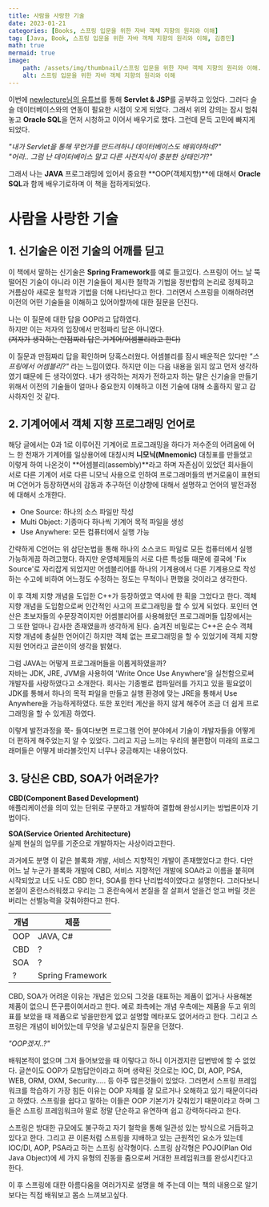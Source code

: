```yaml
---
title: 사람을 사랑한 기술
date: 2023-01-21
categories: [Books, 스프링 입문을 위한 자바 객체 지향의 원리와 이해]
tag: [Java, Book, 스프링 입문을 위한 자바 객체 지향의 원리와 이해, 김종민]
math: true
mermaid: true
image: 
    path: /assets/img/thumbnail/스프링 입문을 위한 자바 객체 지향의 원리와 이해.png
    alt: 스프링 입문을 위한 자바 객체 지향의 원리와 이해
---
```


이번에 [newlecture님의 유튜브](https://www.youtube.com/@newlec1)를 통해 **Servlet & JSP**를 공부하고 있었다.
그러다 슬슬 데이터베이스와의 연동이 필요한 시점이 오게 되었다.
그래서 위의 강의는 잠시 멈춰놓고 **Oracle SQL**을 먼저 시청하고 이어서 배우기로 했다.
그런데 문득 고민에 빠지게 되었다.

*"내가 Servlet을 통해 무언가를 만드려하니 데이터베이스도 배워야하네?"*  
*"어라.. 그럼 난 데이터베이스 말고 다른 사전지식이 충분한 상태인가?"*

그래서 나는 **JAVA** 프로그래밍에 있어서 중요한 **OOP(객체지향)**에 대해서 **Oracle SQL**과 함께 배우기로하며 이 책을 접하게되었다.

# 사람을 사랑한 기술
## 1. 신기술은 이전 기술의 어깨를 딛고
이 책에서 말하는 신기술은 **Spring Framework**를 예로 들고있다.
스프링이 어느 날 뚝 떨어진 기술이 아니라 이전 기술들이 제시한 철학과 기법을 정반합의 논리로 정제하고 거름삼아 새로운 철학과 기법을 더해 나타난다고 한다.
그러면서 스프링을 이해하려면 이전의 어떤 기술들을 이해하고 있어야할까에 대한 질문을 던진다.

나는 이 질문에 대한 답을 OOP라고 답하였다.  
하지만 이는 저자의 입장에서 만점짜리 답은 아니였다.  
~~(저자가 생각하는 만점짜리 답은 기계어/어셈블리라고 한다)~~

이 질문과 만점짜리 답을 확인하며 당혹스러웠다.
어셈블리를 잠시 배운적은 있다만 *"스프링에서 어셈블리?"* 라는 느낌이였다.
하지만 이는 다음 내용을 읽지 않고 먼저 생각하였기 떄문에 든 생각이였다.
내가 생각하는 저자가 전하고자 하는 말은 신기술을 만들기 위해서 이전의 기술들이 얼마나 중요한지 이해하고 이전 기술에 대해 소홀하지 말고 감사하자인 것 같다.

## 2. 기계어에서 객체 지향 프로그래밍 언어로
해당 글에서는 0과 1로 이루어진 기계어로 프로그래밍을 하다가 저수준의 어려움에 어느 한 천재가 기계어를 일상용어에 대칭시켜 **니모닉(Mnemonic)** 대칭표를 만들었고
이렇게 하여 나온것이 **어셈블리(assembly)**라고 하며 자존심이 있었던 회사들이 서로 다른 기계어 서로 다른 니모닉 사용으로 인하여 프로그래머들의 번거로움이 표현되며 
C언어가 등장하면서의 감동과 추구하던 이상향에 대해서 설명하고 언어의 발전과정에 대해서 소개한다.

* One Source: 하나의 소스 파일만 작성
* Multi Object: 기종마다 하나씩 기계어 목적 파일을 생성
* Use Anywhere: 모든 컴퓨터에서 실행 가능

간략하게 C언어는 위 삼단논법을 통해 하나의 소스코드 파일로 모든 컴퓨터에서 실행 가능하게끔 하려고했다.
하지만 운영체제들의 서로 다른 특성들 때문에 결국에 'Fix Source'로 자리잡게 되었지만 어셈블리어를 하나의 기계용에서 다른 기계용으로 작성하는 
수고에 비하여 어느정도 수정하는 정도는 무척이나 편했을 것이라고 생각한다.

이 후 객체 지향 개념을 도입한 C++가 등장하였고 역사에 한 획을 그었다고 한다.
객체 지향 개념을 도입함으로써 인간적인 사고의 프로그래밍을 할 수 있게 되었다.
포인터 연산은 초보자들의 수문장격이지만 어셈블리어를 사용해왔던 프로그래머들 입장에서는 그 또한 얼마나 감사한 존재였을까 생각하게 된다.
숨겨진 비밀로는 C++은 순수 객체 지향 개념에 충실한 언어이긴 하지만 객체 없는 프로그래밍을 할 수 있었기에 객체 지향 지원 언어라고 글쓴이의 생각을 밝혔다.

그럼 JAVA는 어떻게 프로그래머들을 이롭게하였을까?  
자바는 JDK, JRE, JVM을 사용하여 'Write Once Use Anywhere'을 실천함으로써 개발자를 사랑하였다고 소개한다.
회사는 기종별로 컴파일러를 가지고 있을 필요없이 JDK를 통해서 하나의 목적 파일을 만들고 실행 환경에 맞는 JRE을 통해서 Use Anywhere을 가능하게하였다.
또한 포인터 계산을 하지 않게 해주어 조금 더 쉽게 프로그래밍을 할 수 있게끔 하였다.

이렇게 발전과정을 쭉- 들여다보면 프로그램 언어 분야에서 기술이 개발자들을 어떻게 더 편하게 해주었는지 알 수 있었다.
그리고 지금 느끼는 우리의 불편함이 미래의 프로그래머들은 어떻게 바라볼것인지 너무나 궁금해지는 내용이었다.

## 3. 당신은 CBD, SOA가 어려운가?
**CBD(Component Based Development)**  
애플리케이션을 의미 있는 단위로 구분하고 개발하여 결합해 완성시키는 방법론이자 기법이다.

**SOA(Service Oriented Architecture)**  
실제 현실의 업무를 기준으로 개발하자는 사상이라고한다.

과거에도 분명 이 같은 블록화 개발, 서비스 지향적인 개발이 존재했었다고 한다.
다만 어느 날 누군가 블록화 개발에 CBD, 서비스 지향적인 개발에 SOA라고 이름을 붙히며 시작되었고 
너도 나도 CBD 한다, SOA를 한다 난리법석이였다고 설명한다.
그러다보니 본질이 혼란스러워졌고 우리는 그 혼란속에서 본질을 잘 살펴서 얻을건 얻고 버릴 것은 버리는 선별능력을 갖춰야한다고 한다.

|개념|제품|
|------|---|
|OOP|JAVA, C#|
|CBD|?|
|SOA|?|
|?|Spring Framework|

CBD, SOA가 어려운 이유는 개념은 있으되 그것을 대표하는 제품이 없거나 사용해본 제품이 없으니 뜬구름이여서라고 한다.
예로 좌측에는 개념 우측에는 제품을 두고 위의 표를 보았을 때 제품으로 넣을만한게 없고 설명할 메타포도 없어서라고 한다.
그리고 스프링은 개념이 비어있는데 무엇을 넣고싶은지 질문을 던졌다.

*"OOP겠지..?"*

배워본적이 없으며 그저 들어보았을 때 이렇다고 하니 이거겠지란 답변밖에 할 수 없었다.
글쓴이도 OOP가 모범답안이라고 하며 생략된 것으로는 IOC, DI, AOP, PSA, WEB, ORM, OXM, Security..... 등 아주 많은것들이 있었다.
그러면서 스프링 프레임워크를 학습하기 가장 힘든 이유는 OOP 자체를 잘 모르거나 오해하고 있기 때문이다라고 하였다.
스프링을 쉽다고 말하는 이들은 OOP 기본기가 갖춰있기 때문이라고 하며 그들은 스프링 프레임워크야 말로 정말 단순하고 유연하며 쉽고 강력하다라고 한다.

스프링은 방대한 규모에도 불구하고 자기 철학을 통해 일관성 있는 방식으로 거듭하고 있다고 한다.
그리고 끈 이론처럼 스프링을 지배하고 있는 근원적인 요소가 있는데 IOC/DI, AOP, PSA라고 하는 스프링 삼각형이다.
스프링 삼각형은 POJO(Plan Old Java Object)에 세 가지 유형의 진동을 줌으로써 거대한 프레임워크를 완성시킨다고 한다.

이 후 스프링에 대한 아름다움을 여러가지로 설명을 해 주는데 이는 책의 내용으로 알기보다는 직접 배워보고 몸소 느껴보고싶다.
